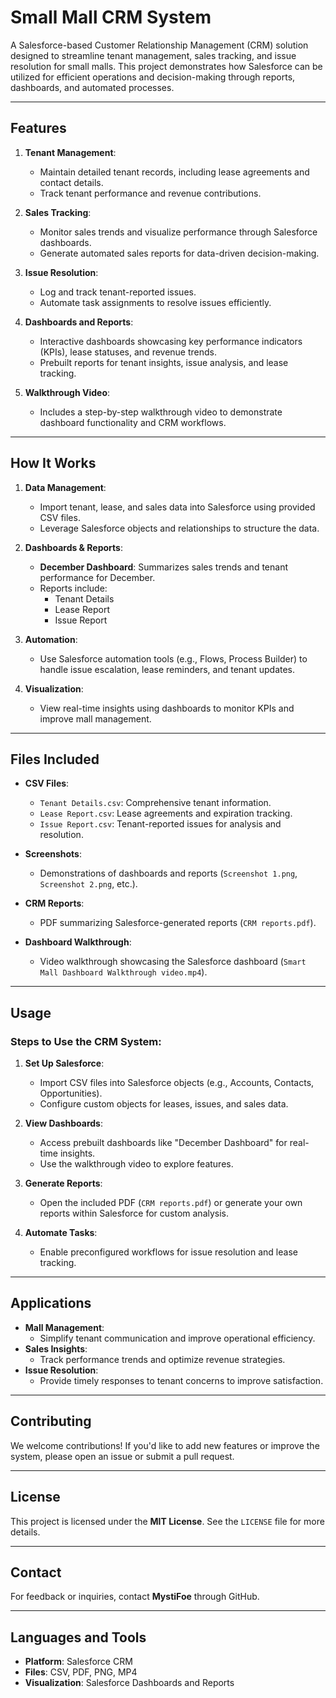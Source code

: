

# **Small Mall CRM System**

A Salesforce-based Customer Relationship Management (CRM) solution designed to streamline tenant management, sales tracking, and issue resolution for small malls. This project demonstrates how Salesforce can be utilized for efficient operations and decision-making through reports, dashboards, and automated processes.

---

## **Features**

1. **Tenant Management**:
   - Maintain detailed tenant records, including lease agreements and contact details.
   - Track tenant performance and revenue contributions.

2. **Sales Tracking**:
   - Monitor sales trends and visualize performance through Salesforce dashboards.
   - Generate automated sales reports for data-driven decision-making.

3. **Issue Resolution**:
   - Log and track tenant-reported issues.
   - Automate task assignments to resolve issues efficiently.

4. **Dashboards and Reports**:
   - Interactive dashboards showcasing key performance indicators (KPIs), lease statuses, and revenue trends.
   - Prebuilt reports for tenant insights, issue analysis, and lease tracking.

5. **Walkthrough Video**:
   - Includes a step-by-step walkthrough video to demonstrate dashboard functionality and CRM workflows.

---

## **How It Works**

1. **Data Management**:
   - Import tenant, lease, and sales data into Salesforce using provided CSV files.
   - Leverage Salesforce objects and relationships to structure the data.

2. **Dashboards & Reports**:
   - **December Dashboard**: Summarizes sales trends and tenant performance for December.
   - Reports include:
     - Tenant Details
     - Lease Report
     - Issue Report

3. **Automation**:
   - Use Salesforce automation tools (e.g., Flows, Process Builder) to handle issue escalation, lease reminders, and tenant updates.

4. **Visualization**:
   - View real-time insights using dashboards to monitor KPIs and improve mall management.

---

## **Files Included**

- **CSV Files**:
  - `Tenant Details.csv`: Comprehensive tenant information.
  - `Lease Report.csv`: Lease agreements and expiration tracking.
  - `Issue Report.csv`: Tenant-reported issues for analysis and resolution.

- **Screenshots**:
  - Demonstrations of dashboards and reports (`Screenshot 1.png`, `Screenshot 2.png`, etc.).

- **CRM Reports**:
  - PDF summarizing Salesforce-generated reports (`CRM reports.pdf`).

- **Dashboard Walkthrough**:
  - Video walkthrough showcasing the Salesforce dashboard (`Smart Mall Dashboard Walkthrough video.mp4`).

---

## **Usage**

### **Steps to Use the CRM System**:
1. **Set Up Salesforce**:
   - Import CSV files into Salesforce objects (e.g., Accounts, Contacts, Opportunities).
   - Configure custom objects for leases, issues, and sales data.

2. **View Dashboards**:
   - Access prebuilt dashboards like "December Dashboard" for real-time insights.
   - Use the walkthrough video to explore features.

3. **Generate Reports**:
   - Open the included PDF (`CRM reports.pdf`) or generate your own reports within Salesforce for custom analysis.

4. **Automate Tasks**:
   - Enable preconfigured workflows for issue resolution and lease tracking.

---

## **Applications**

- **Mall Management**:
  - Simplify tenant communication and improve operational efficiency.
- **Sales Insights**:
  - Track performance trends and optimize revenue strategies.
- **Issue Resolution**:
  - Provide timely responses to tenant concerns to improve satisfaction.

---

## **Contributing**

We welcome contributions! If you'd like to add new features or improve the system, please open an issue or submit a pull request.

---

## **License**

This project is licensed under the **MIT License**. See the `LICENSE` file for more details.

---

## **Contact**

For feedback or inquiries, contact **MystiFoe** through GitHub.

---

## **Languages and Tools**

- **Platform**: Salesforce CRM
- **Files**: CSV, PDF, PNG, MP4
- **Visualization**: Salesforce Dashboards and Reports

